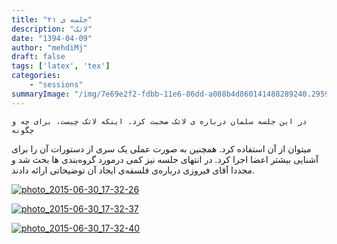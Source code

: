 ```yaml
---
title: "جلسه ی ۲۱"
description: "لاتک"
date: "1394-04-09"
author: "mehdiMj"
draft: false
tags: ['latex', 'tex']
categories:
    - "sessions"
summaryImage: "/img/7e69e2f2-fdbb-11e6-86dd-a088b4d860141488289240.295956.jpg"
---
```

    در این جلسه سلمان درباره ی لاتک صحبت کرد. اینکه لاتک چیست، برای چه و چگونه
میتوان از آن استفاده کرد. همچنین به صورت عملی یک سری از دستورات آن را برای
آشنایی بیشتر اعضا اجرا کرد. در انتهای جلسه نیز کمی درمورد گروه‌بندی ها بحث شد
و مجددا آقای فیروزی درباره‌ی فلسفه‌ی ایجاد آن توضیحاتی ارائه دادند.

[![photo_2015-06-30_17-32-26](../../img/7e69e2f2-fdbb-11e6-86dd-a088b4d860141488289240.295956.jpg)](img/7e69e2f2-fdbb-11e6-86dd-a088b4d860141488289240.295956.jpg)

[![photo_2015-06-30_17-32-37](../../img/7e69e77a-fdbb-11e6-86dd-a088b4d860141488289240.296068.jpg)](img/7e69e77a-fdbb-11e6-86dd-a088b4d860141488289240.296068.jpg)

[![photo_2015-06-30_17-32-40](../../img/7e69ea86-fdbb-11e6-86dd-a088b4d860141488289240.296129.jpg)](img/7e69ea86-fdbb-11e6-86dd-a088b4d860141488289240.296129.jpg)
